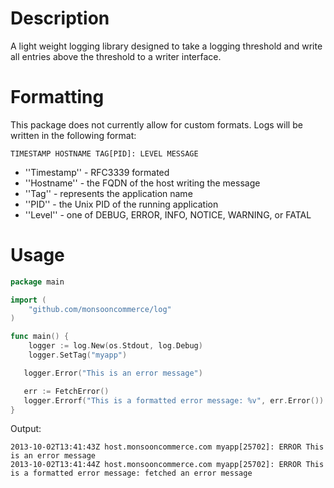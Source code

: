 # Description
A light weight logging library designed to take a logging threshold and write all entries above the threshold to a writer interface.

# Formatting
This package does not currently allow for custom formats.  Logs will be written in the following format:
```
TIMESTAMP HOSTNAME TAG[PID]: LEVEL MESSAGE
```
* ''Timestamp'' - RFC3339 formated
* ''Hostname'' - the FQDN of the host writing the message
* ''Tag'' - represents the application name
* ''PID'' - the Unix PID of the running application
* ''Level'' - one of DEBUG, ERROR, INFO, NOTICE, WARNING, or FATAL

# Usage

```Go
package main

import (
    "github.com/monsooncommerce/log"
)

func main() {
	logger := log.New(os.Stdout, log.Debug)
	logger.SetTag("myapp")

   logger.Error("This is an error message")

   err := FetchError()
   logger.Errorf("This is a formatted error message: %v", err.Error())
}
```

Output:

```
2013-10-02T13:41:43Z host.monsooncommerce.com myapp[25702]: ERROR This is an error message
2013-10-02T13:41:44Z host.monsooncommerce.com myapp[25702]: ERROR This is a formatted error message: fetched an error message
```
